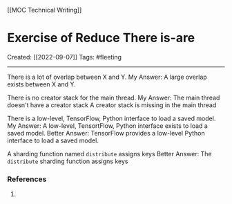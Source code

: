 [[MOC Technical Writing]]

# Exercise of Reduce There is-are
Created:  [[2022-09-07]]
Tags: #fleeting 

---
There is a lot of overlap between X and Y.
My Answer: A large overlap exists between X and Y.

There is no creator stack for the main thread.
My Answer: The main thread doesn't have a creator stack
	   A creator stack is missing in the main thread

There is a low-level, TensorFlow, Python interface to load a saved model.
My Answer: A low-level, TensortFlow, Python interface exists to load a saved model.
Better Answer: TensorFlow provides a low-level Python interface to load a saved model.

A sharding function named `distribute` assigns keys
Better Answer: The `distribute` sharding function assigns keys












### References
1. 